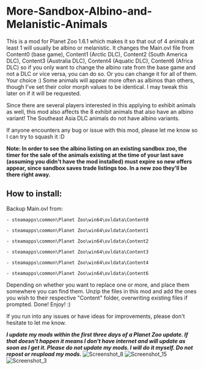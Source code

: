 # More-Sandbox-Albino-and-Melanistic-Animals

This is a mod for Planet Zoo 1.6.1 which makes it so that out of 4 animals at least 1 will usually be albino or melanistic. It changes the Main.ovl file from Content0 (base game), Content1 (Arctic DLC), Content2 (South America DLC), Content3 (Australia DLC), Content4 (Aquatic DLC), Content6 (Africa DLC) so if you only want to change the albino rate from the base game and not a DLC or vice versa, you can do so. Or you can change it for all of them. Your choice :)
Some animals will appear more often as albinos than others, though I've set their color morph values to be identical. I may tweak this later on if it will be requested. 

Since there are several players interested in this applying to exhibit animals as well, this mod also affects the 8 exhibit animals that also have an albino variant! 
The Southeast Asia DLC animals do not have albino variants.

If anyone encounters any bug or issue with this mod, please let me know so I can try to squash it :D 


**Note: In order to see the albino listing on an existing sandbox zoo, the timer for the sale of the animals existing at the time of your last save (assuming you didn't have the mod installed) must expire so new offers appear, since sandbox saves trade listings too. In a new zoo they'll be there right away.** 

## How to install: 
Backup Main.ovl from: 

``- steamapps\common\Planet Zoo\win64\ovldata\Content0``

``- steamapps\common\Planet Zoo\win64\ovldata\Content1``

``- steamapps\common\Planet Zoo\win64\ovldata\Content2``

``- steamapps\common\Planet Zoo\win64\ovldata\Content3``

``- steamapps\common\Planet Zoo\win64\ovldata\Content4`` 

``- steamapps\common\Planet Zoo\win64\ovldata\Content6`` 

Depending on whether you want to replace one or more, and place them somewhere you can find them. 
Unzip the files in this mod and add the ones you wish to their respective "Content" folder, overwriting existing files if prompted. 
Done! Enjoy! :) 

If you run into any issues or have ideas for improvements, please don't hesitate to let me know. 

**_I update my mods within the first three days of a Planet Zoo update. If that doesn't happen it means I don't have internet and will update as soon as I get it. 
Please do not update my mods. I will do it myself. Do not repost or reupload my mods._** 
![Screenshot_8](https://user-images.githubusercontent.com/81271936/124200604-6eb6ca00-dade-11eb-9630-ba7f2bdf7746.png)
![Screenshot_15](https://user-images.githubusercontent.com/81271936/124200643-8726e480-dade-11eb-91da-5469a12bedb4.png)
![Screenshot_3](https://user-images.githubusercontent.com/81271936/124200623-7d9d7c80-dade-11eb-85cd-54f46b514f9b.png)
